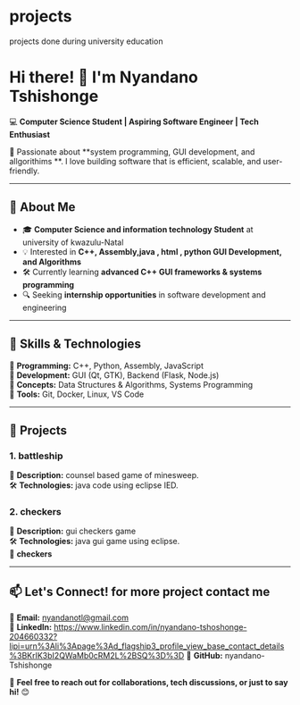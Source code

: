 # projects
projects done during university education
# **Hi there! 👋 I'm Nyandano Tshishonge**  

💻 **Computer Science Student | Aspiring Software Engineer | Tech Enthusiast**  

🚀 Passionate about **system programming, GUI development, and allgorithims **. I love building software that is efficient, scalable, and user-friendly.  

---

## **🌟 About Me**  

- 🎓 **Computer Science and information technology Student** at university of kwazulu-Natal 
- 💡 Interested in **C++, Assembly,java , html , python GUI Development, and Algorithms**  
- 🛠️ Currently learning **advanced C++ GUI frameworks & systems programming**  
- 🔍 Seeking **internship opportunities** in software development and engineering  

---

## **📌 Skills & Technologies**  

🔹 **Programming:** C++, Python, Assembly, JavaScript  
🔹 **Development:** GUI (Qt, GTK), Backend (Flask, Node.js)  
🔹 **Concepts:** Data Structures & Algorithms, Systems Programming  
🔹 **Tools:** Git, Docker, Linux, VS Code  

---

## **🚀 Projects**  

### **1. battleship**  
📌 **Description:** counsel based game of minesweep.  
🛠️ **Technologies:** java code using eclipse IED.  

### **2. checkers**  
📌 **Description:** gui checkers game   
🛠️ **Technologies:** java gui game using eclipse.  
🔗 **checkers**  

---

## **📫 Let's Connect!** for more project contact me

📧 **Email:** nyandanotl@gmail.com  
🔗 **LinkedIn:** https://www.linkedin.com/in/nyandano-tshoshonge-204660332?lipi=urn%3Ali%3Apage%3Ad_flagship3_profile_view_base_contact_details%3BKrIK3bI2QWaMb0cRM2L%2BSQ%3D%3D 
🐙 **GitHub:** nyandano-Tshishonge 

💬 **Feel free to reach out for collaborations, tech discussions, or just to say hi!** 😊  
